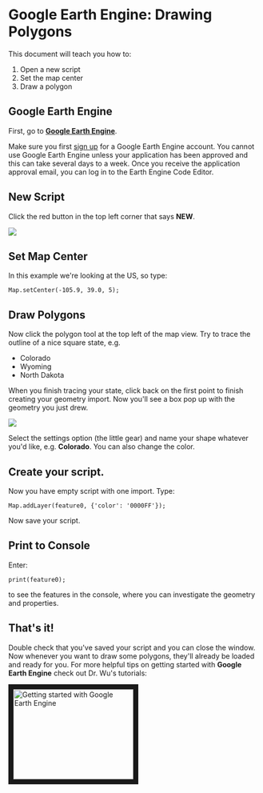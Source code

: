 # Google Earth Engine: Drawing Polygons

This document will teach you how to:
1. Open a new script
2. Set the map center
3. Draw a polygon

## Google Earth Engine

First, go to [**Google Earth Engine**](https://code.earthengine.google.com/). 

Make sure you first [sign up](earthengine.google.com) for a Google Earth Engine account. You cannot use Google Earth Engine unless your application has been approved and this can take several days to a week. Once you receive the application approval email, you can log in to the Earth Engine Code Editor.

## New Script

Click the red button in the top left corner that says **NEW**. 

![](https://i.imgur.com/FDKJDCd.png)

## Set Map Center

In this example we're looking at the US, so type:

`Map.setCenter(-105.9, 39.0, 5);`

## Draw Polygons

Now click the polygon tool at the top left of the map view. Try to trace the outline of a nice square state, e.g.
* Colorado
* Wyoming
* North Dakota

When you finish tracing your state, click back on the first point to finish creating your geometry import. Now you'll see a box pop up with the geometry you just drew.

![](https://i.imgur.com/Cgc9hVC.png)

Select the settings option (the little gear) and name your shape whatever you'd like, e.g. **Colorado**. You can also change the color.


## Create your script.

Now you have empty script with one import. Type:

```var feature0 = ee.Feature(Colorado, {'name': 'Colorado'});
Map.addLayer(feature0, {'color': '0000FF'});
```

Now save your script. 

## Print to Console

Enter: 

`print(feature0);`

to see the features in the console, where you can investigate the geometry and properties. 

## That's it!

Double check that you've saved your script and you can close the window. Now whenever you want to draw some polygons, they'll already be loaded and ready for you.
For more helpful tips on getting started with **Google Earth Engine** check out Dr. Wu's tutorials:

<a href="https://www.youtube.com/watch?v=_4o6sbOu5do&ab_channel=QiushengWu" target="_blank">
<img src="" 
alt="Getting started with Google Earth Engine" width="240" height="180" border="10" /></a>
